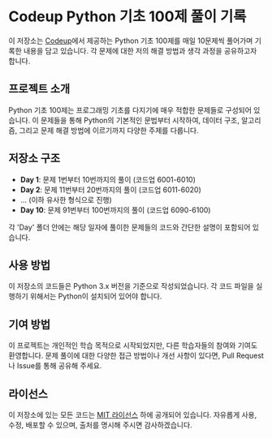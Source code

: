# Codeup Python 기초 100제 풀이 기록

이 저장소는 [Codeup](https://codeup.kr/problemsetsol.php?psid=33)에서 제공하는 Python 기초 100제를 매일 10문제씩 풀어가며 기록한 내용을 담고 있습니다. 각 문제에 대한 저의 해결 방법과 생각 과정을 공유하고자 합니다.

## 프로젝트 소개

Python 기초 100제는 프로그래밍 기초를 다지기에 매우 적합한 문제들로 구성되어 있습니다. 이 문제들을 통해 Python의 기본적인 문법부터 시작하여, 데이터 구조, 알고리즘, 그리고 문제 해결 방법에 이르기까지 다양한 주제를 다룹니다.

## 저장소 구조

- **Day 1**: 문제 1번부터 10번까지의 풀이 (코드업 6001-6010)
- **Day 2**: 문제 11번부터 20번까지의 풀이 (코드업 6011-6020)
- ... (이하 유사한 형식으로 진행)
- **Day 10**: 문제 91번부터 100번까지의 풀이 (코드업 6090-6100)

각 'Day' 폴더 안에는 해당 일자에 풀이한 문제들의 코드와 간단한 설명이 포함되어 있습니다.

## 사용 방법

이 저장소의 코드들은 Python 3.x 버전을 기준으로 작성되었습니다. 각 코드 파일을 실행하기 위해서는 Python이 설치되어 있어야 합니다.

## 기여 방법

이 프로젝트는 개인적인 학습 목적으로 시작되었지만, 다른 학습자들의 참여와 기여도 환영합니다. 문제 풀이에 대한 다양한 접근 방법이나 개선 사항이 있다면, Pull Request나 Issue를 통해 공유해 주세요.

## 라이선스

이 저장소에 있는 모든 코드는 [MIT 라이선스](LICENSE) 하에 공개되어 있습니다. 자유롭게 사용, 수정, 배포할 수 있으며, 출처를 명시해 주시면 감사하겠습니다.